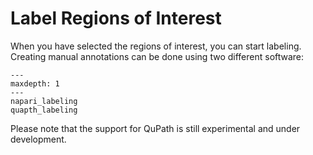 # Label Regions of Interest
When you have selected the regions of interest, you can start labeling. Creating manual annotations can be done using two different software:
```{toctree}
---
maxdepth: 1
---
napari_labeling
quapth_labeling
```

Please note that the support for QuPath is still experimental and under development.





